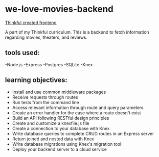 # we-love-movies-backend
[Thinkful created frontend](https://github.com/llndklzr/starter-movie-front-end)

A part of my Thinkful curriculum. This is a backend to fetch information regarding movies, theaters, and reviews.

## tools used:

-Node.js
-Express
-Postgres
-SQLite
-Knex



## learning objectives:

- Install and use common middleware packages
- Receive requests through routes
- Run tests from the command line
- Access relevant information through route and query parameters
- Create an error handler for the case where a route doesn't exist
- Build an API following RESTful design principles
- Create and customize a knexfile.js file
- Create a connection to your database with Knex
- Write database queries to complete CRUD routes in an Express server
- Return joined and nested data with Knex
- Write database migrations using Knex's migration tool
- Deploy your backend server to a cloud service
